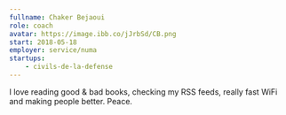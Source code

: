 ```yaml
---
fullname: Chaker Bejaoui
role: coach
avatar: https://image.ibb.co/jJrbSd/CB.png
start: 2018-05-18
employer: service/numa
startups:
    - civils-de-la-defense
---
```


I love reading good & bad books, checking my RSS feeds, really fast WiFi and making people better. Peace.
